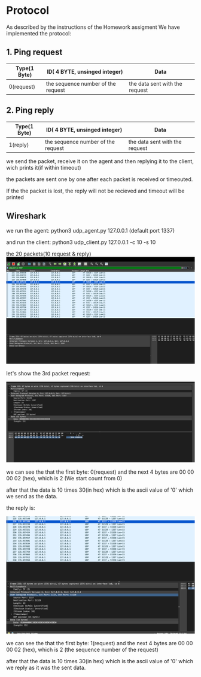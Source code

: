 # Protocol
As described by the instructions of the Homework assigment  We have implemented the protocol:

## 1. Ping request



| Type(1 Byte) | ID( 4 BYTE, unsinged integer) | Data |
| -------- | -------- | -------- |
| 0(request)     | the sequence number of the request    | the data sent with the request     |


## 2. Ping reply



| Type(1 Byte) | ID( 4 BYTE, unsinged integer) | Data |
| -------- | -------- | -------- |
| 1(reply)     | the sequence number of the request    | the data sent with the request     |


we send the packet, receive it on the agent and then replying it to the client, wich prints it(if within timeout)

the packets are sent one by one after each packet is received or timeouted.

If the the packet is lost, the reply will not be recieved and timeout will be printed

## Wireshark

we run the agent:
python3 udp_agent.py 127.0.0.1 (default port 1337)

and run the client:
python3 udp_client.py 127.0.0.1 -c 10 -s 10 

the 20 packets(10 request & reply)
![img.png](img.png)

let's show the 3rd packet request:

![img_1.png](img_1.png)

we can see the that the first byte: 0(request)
and the next 4 bytes are 00 00 00 02 (hex), 
which is 2 (We start count from 0)

after that the data is 10 times 30(in hex) which is the ascii value of '0' which we send as the data.

the reply is:

![img_2.png](img_2.png)

we can see the that the first byte: 1(request)
and the next 4 bytes are 00 00 00 02 (hex), 
which is 2 (the sequence number of the request)

after that the data is 10 times 30(in hex) which is the ascii value of '0' which we reply as it was the sent data.
